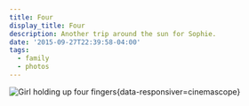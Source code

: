 ```yaml
---
title: Four
display_title: Four
description: Another trip around the sun for Sophie.
date: '2015-09-27T22:39:58-04:00'
tags:
  - family
  - photos
---
```

![Girl holding up four fingers](s-four.jpg "Soph turns four"){data-responsiver=cinemascope}
